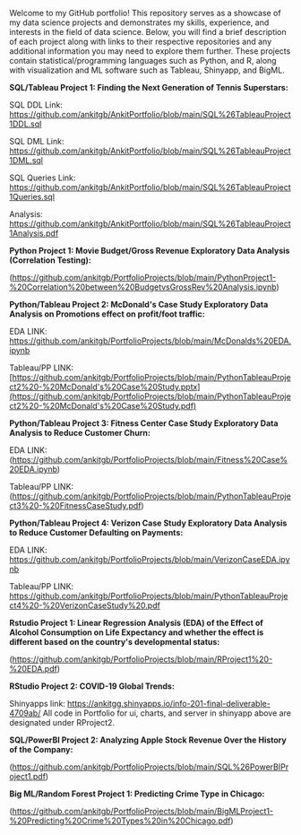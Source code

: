 Welcome to my GitHub portfolio! This repository serves as a showcase of my data science projects and demonstrates my skills, experience, and interests in the field of data science. Below, you will find a brief description of each project along with links to their respective repositories and any additional information you may need to explore them further. These projects contain statistical/programming languages such as Python, and R, along with visualization and ML software such as Tableau, Shinyapp, and BigML.


**SQL/Tableau Project 1: Finding the Next Generation of Tennis Superstars:** 

SQL DDL Link: https://github.com/ankitgb/AnkitPortfolio/blob/main/SQL%26TableauProject1DDL.sql

SQL DML Link: https://github.com/ankitgb/AnkitPortfolio/blob/main/SQL%26TableauProject1DML.sql

SQL Queries Link: https://github.com/ankitgb/AnkitPortfolio/blob/main/SQL%26TableauProject1Queries.sql

Analysis: https://github.com/ankitgb/AnkitPortfolio/blob/main/SQL%26TableauProject1Analysis.pdf




**Python Project 1: Movie Budget/Gross Revenue Exploratory Data Analysis (Correlation Testing):** 

(https://github.com/ankitgb/PortfolioProjects/blob/main/PythonProject1-%20Correlation%20between%20BudgetvsGrossRev%20Analysis.ipynb)




**Python/Tableau Project 2: McDonald's Case Study Exploratory Data Analysis on Promotions effect on profit/foot traffic:**

EDA LINK: https://github.com/ankitgb/PortfolioProjects/blob/main/McDonalds%20EDA.ipynb 

Tableau/PP LINK: [https://github.com/ankitgb/PortfolioProjects/blob/main/PythonTableauProject2%20-%20McDonald's%20Case%20Study.pptx](https://github.com/ankitgb/PortfolioProjects/blob/main/PythonTableauProject2%20-%20McDonald's%20Case%20Study.pdf)





**Python/Tableau Project 3: Fitness Center Case Study Exploratory Data Analysis to Reduce Customer Churn:** 

EDA LINK: (https://github.com/ankitgb/PortfolioProjects/blob/main/Fitness%20Case%20EDA.ipynb) 

Tableau/PP LINK:(https://github.com/ankitgb/PortfolioProjects/blob/main/PythonTableauProject3%20-%20FitnessCaseStudy.pdf)





**Python/Tableau Project 4: Verizon Case Study Exploratory Data Analysis to Reduce Customer Defaulting on Payments:** 

EDA LINK: https://github.com/ankitgb/PortfolioProjects/blob/main/VerizonCaseEDA.ipynb

Tableau/PP LINK: https://github.com/ankitgb/PortfolioProjects/blob/main/PythonTableauProject4%20-%20VerizonCaseStudy%20.pdf




**Rstudio Project 1: Linear Regression Analysis (EDA) of the Effect of Alcohol Consumption on Life Expectancy and whether the effect is different based on the country's developmental status:** 

(https://github.com/ankitgb/PortfolioProjects/blob/main/RProject1%20-%20EDA.pdf)





**RStudio Project 2: COVID-19 Global Trends:** 

Shinyapps link: https://ankitgg.shinyapps.io/info-201-final-deliverable-4709ab/
All code in Portfolio for ui, charts, and server in shinyapp above are designated under RProject2.




**SQL/PowerBI Project 2: Analyzing Apple Stock Revenue Over the History of the Company:** 

(https://github.com/ankitgb/PortfolioProjects/blob/main/SQL%26PowerBIProject1.pdf)





**Big ML/Random Forest Project 1: Predicting Crime Type in Chicago:**

(https://github.com/ankitgb/PortfolioProjects/blob/main/BigMLProject1-%20Predicting%20Crime%20Types%20in%20Chicago.pdf)



